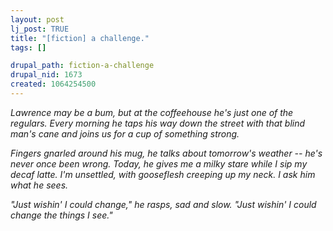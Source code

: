 ```yaml
--- 
layout: post
lj_post: TRUE
title: "[fiction] a challenge."
tags: []

drupal_path: fiction-a-challenge
drupal_nid: 1673
created: 1064254500
---
```

<i>Lawrence may be a bum, but at the coffeehouse he's just one of the regulars. Every morning he taps his way down the street with that blind man's cane and joins us for a cup of something strong.

Fingers gnarled around his mug, he talks about tomorrow's weather -- he's never once been wrong. Today, he gives me a milky stare while I sip my decaf latte. I'm unsettled, with gooseflesh creeping up my neck. I ask him what he sees.

"Just wishin' I could change," he rasps, sad and slow. "Just wishin' I could change the things I see."</i>
